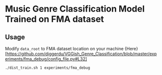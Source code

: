 # Music Genre Classification Model Trained on FMA dataset

## Usage
Modify `data_root` to FMA dataset location on your machine {Here}[https://github.com/diggerdu/VGGish_Genre_Classification/blob/master/experiments/fma_debug/config_file.py#L32]
```
./dist_train.sh 1 experiments/fma_debug
```


